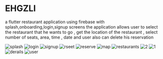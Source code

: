 # EHGZLI

a flutter restaurant application  using firebase with splash,onboarding,login,signup screens 
the application allows user to select the restaurant that he wants to go , get the location of the restaurant , select number of seats, area, time , date and user also can delete his reservation 

![splash](https://user-images.githubusercontent.com/77443413/127152226-e698f5d2-b580-4e8c-b3bb-9082d854e3e9.jpeg)
![login](https://user-images.githubusercontent.com/77443413/127152259-06549b0a-9a7d-4b75-afe9-bd309a0bc8fe.jpeg)
![signup](https://user-images.githubusercontent.com/77443413/127152267-b5de5264-806e-4009-a585-e670c46d569b.jpeg)
![rseet](https://user-images.githubusercontent.com/77443413/127152276-9b197fbf-6dda-46d3-8ce9-1af7a0db00eb.jpeg)
![reserve](https://user-images.githubusercontent.com/77443413/127152283-67f6672f-e1e7-46fe-a055-f21c754d7a50.jpeg)
![map](https://user-images.githubusercontent.com/77443413/127152297-4234d4c0-f591-4b85-811f-3f426044b907.jpeg)
![restaurants](https://user-images.githubusercontent.com/77443413/127152317-10cd8511-45dc-4b54-9b5e-63e613e9fb53.jpeg)
![2](https://user-images.githubusercontent.com/77443413/127152327-4bec8ea2-f8f1-4248-995b-1158ff784d76.jpeg)
![1](https://user-images.githubusercontent.com/77443413/127152350-da439ae8-570b-49ca-93ad-61565564909b.jpeg)
![derails](https://user-images.githubusercontent.com/77443413/127152435-0252fb54-6a96-462b-ae29-61889ce9ec28.jpeg)
![user](https://user-images.githubusercontent.com/77443413/127479733-d8d1e7f3-b091-41ad-aeb6-073373c7f7e0.jpeg)
